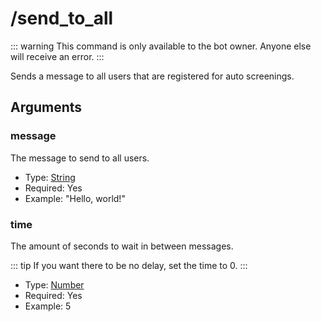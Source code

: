 # /send_to_all

::: warning
This command is only available to the bot owner. Anyone else will receive an error.
:::

Sends a message to all users that are registered for auto screenings.

## Arguments

### message

The message to send to all users.

* Type: [String](https://developer.mozilla.org/en-US/docs/Web/JavaScript/Reference/Global_Objects/String)
* Required: Yes
* Example: "Hello, world!"

### time

The amount of seconds to wait in between messages.

::: tip
If you want there to be no delay, set the time to 0.
:::

* Type: [Number](https://developer.mozilla.org/en-US/docs/Web/JavaScript/Reference/Global_Objects/Number)
* Required: Yes
* Example: 5